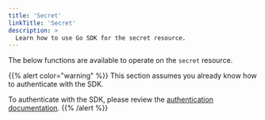 ```yaml
---
title: 'Secret'
linkTitle: 'Secret'
description: >
  Learn how to use Go SDK for the secret resource.
---
```


The below functions are available to operate on the `secret` resource.

{{% alert color="warning" %}}
This section assumes you already know how to authenticate with the SDK.

To authenticate with the SDK, please review the [authentication documentation](/docs/sdk/go/authentication/).
{{% /alert %}}
